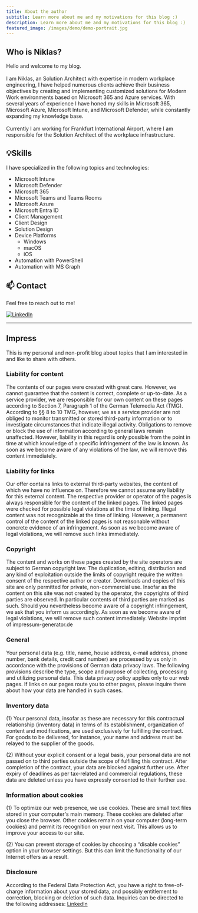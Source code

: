```yaml
---
title: About the author
subtitle: Learn more about me and my motivations for this blog :)
description: Learn more about me and my motivations for this blog :)
featured_image: /images/demo/demo-portrait.jpg
---
```


<!-- ![](/images/demo/demo-landscape.jpg) -->


## Who is Niklas?
Hello and welcome to my blog.
<br><br>
I am Niklas, an Solution Architect with expertise in modern workplace engineering, I have helped numerous clients achieve their business objectives by creating and implementing customized solutions for Modern Work environments based on Microsoft 365 and Azure services. With several years of experience I have honed my skills in Microsoft 365, Microsoft Azure, Microsoft Intune, and Microsoft Defender, while constantly expanding my knowledge base.
<br><br>
Currently I am working for Frankfurt International Airport, where I am responsible for the Solution Architect of the workplace infrastructure.

## 💡Skills
I have specialized in the following topics and technologies:
<br>
- Microsoft Intune
- Microsoft Defender
- Microsoft 365
- Microsoft Teams and Teams Rooms
- Microsoft Azure
- Microsoft Entra ID
- Client Management
- Client Design
- Solution Design
- Device Platforms
    - Windows
    - macOS
    - iOS
- Automation with PowerShell
- Automation with MS Graph

## 📫 Contact
Feel free to reach out to me!
<div align="left">
  <p>
    <a href="https://www.linkedin.com/in/niklasrast/">
      <img src="https://img.shields.io/badge/LinkedIn-Connect-0A66C2?style=flat&logo=linkedin" alt="LinkedIn"/>
    </a>
  </p>
</div>

<hr>

## Impress

This is my personal and non-profit blog about topics that I am interested in and like to share with others.

### Liability for content

The contents of our pages were created with great care. However, we cannot guarantee that the content is correct, complete or up-to-date. As a service provider, we are responsible for our own content on these pages according to Section 7, Paragraph 1 of the German Telemedia Act (TMG). According to §§ 8 to 10 TMG, however, we as a service provider are not obliged to monitor transmitted or stored third-party information or to investigate circumstances that indicate illegal activity. Obligations to remove or block the use of information according to general laws remain unaffected. However, liability in this regard is only possible from the point in time at which knowledge of a specific infringement of the law is known. As soon as we become aware of any violations of the law, we will remove this content immediately.

### Liability for links

Our offer contains links to external third-party websites, the content of which we have no influence on. Therefore we cannot assume any liability for this external content. The respective provider or operator of the pages is always responsible for the content of the linked pages. The linked pages were checked for possible legal violations at the time of linking. Illegal content was not recognizable at the time of linking. However, a permanent control of the content of the linked pages is not reasonable without concrete evidence of an infringement. As soon as we become aware of legal violations, we will remove such links immediately.

### Copyright

The content and works on these pages created by the site operators are subject to German copyright law. The duplication, editing, distribution and any kind of exploitation outside the limits of copyright require the written consent of the respective author or creator. Downloads and copies of this site are only permitted for private, non-commercial use. Insofar as the content on this site was not created by the operator, the copyrights of third parties are observed. In particular contents of third parties are marked as such. Should you nevertheless become aware of a copyright infringement, we ask that you inform us accordingly. As soon as we become aware of legal violations, we will remove such content immediately. Website imprint of impressum-generator.de

### General

Your personal data (e.g. title, name, house address, e-mail address, phone number, bank details, credit card number) are processed by us only in accordance with the provisions of German data privacy laws. The following provisions describe the type, scope and purpose of collecting, processing and utilizing personal data. This data privacy policy applies only to our web pages. If links on our pages route you to other pages, please inquire there about how your data are handled in such cases.

### Inventory data

(1) Your personal data, insofar as these are necessary for this contractual relationship (inventory data) in terms of its establishment, organization of content and modifications, are used exclusively for fulfilling the contract. For goods to be delivered, for instance, your name and address must be relayed to the supplier of the goods.

(2) Without your explicit consent or a legal basis, your personal data are not passed on to third parties outside the scope of fulfilling this contract. After completion of the contract, your data are blocked against further use. After expiry of deadlines as per tax-related and commercial regulations, these data are deleted unless you have expressly consented to their further use.

### Information about cookies

(1) To optimize our web presence, we use cookies. These are small text files stored in your computer's main memory. These cookies are deleted after you close the browser. Other cookies remain on your computer (long-term cookies) and permit its recognition on your next visit. This allows us to improve your access to our site.

(2) You can prevent storage of cookies by choosing a “disable cookies” option in your browser settings. But this can limit the functionality of our Internet offers as a result.


### Disclosure

According to the Federal Data Protection Act, you have a right to free-of-charge information about your stored data, and possibly entitlement to correction, blocking or deletion of such data. Inquiries can be directed to the following addresses: [LinkedIn](https://www.linkedin.com/in/niklasrast/)
